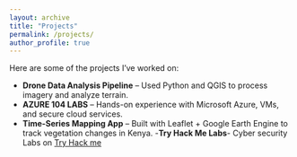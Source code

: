 ```yaml
---
layout: archive
title: "Projects"
permalink: /projects/
author_profile: true
---
```


Here are some of the projects I’ve worked on:

- **Drone Data Analysis Pipeline** – Used Python and QGIS to process imagery and analyze terrain.
- **AZURE 104 LABS** – Hands-on experience with Microsoft Azure, VMs, and secure cloud services.
- **Time-Series Mapping App** – Built with Leaflet + Google Earth Engine to track vegetation changes in Kenya.
-**Try Hack Me Labs**- Cyber security Labs on [Try Hack me](www.tryhackme.com ) 
